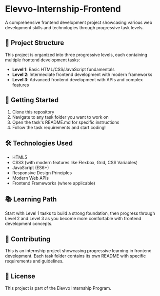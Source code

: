 # Elevvo-Internship-Frontend

A comprehensive frontend development project showcasing various web development skills and technologies through progressive task levels.

## 📁 Project Structure

This project is organized into three progressive levels, each containing multiple frontend development tasks:

- **Level 1**: Basic HTML/CSS/JavaScript fundamentals
- **Level 2**: Intermediate frontend development with modern frameworks
- **Level 3**: Advanced frontend development with APIs and complex features

## 🚀 Getting Started

1. Clone this repository
2. Navigate to any task folder you want to work on
3. Open the task's README.md for specific instructions
4. Follow the task requirements and start coding!

## 🛠️ Technologies Used

- HTML5
- CSS3 (with modern features like Flexbox, Grid, CSS Variables)
- JavaScript (ES6+)
- Responsive Design Principles
- Modern Web APIs
- Frontend Frameworks (where applicable)

## 📚 Learning Path

Start with Level 1 tasks to build a strong foundation, then progress through Level 2 and Level 3 as you become more comfortable with frontend development concepts.

## 🤝 Contributing

This is an internship project showcasing progressive learning in frontend development. Each task folder contains its own README with specific requirements and guidelines.

## 📝 License

This project is part of the Elevvo Internship Program.
